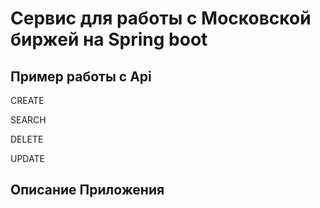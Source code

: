 # Сервис для работы с Московской биржей на Spring boot

## Пример работы с Api

CREATE

SEARCH

DELETE

UPDATE

## Описание Приложения

